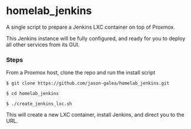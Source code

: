 # homelab_jenkins
<!-- Scripts to install Jenkins from a Proxmox host, as well as configure Jenkins
to run pipelines from other repos

This repo has two purposes:
- To create a functional Jenkins LXC container from a fresh Proxmox host
- To prepare the above Jenkins container to run pipelines from other repos -->

A single script to prepare a Jenkins LXC container on top of Proxmox.

This Jenkins instance will be fully configured, and ready for you to deploy
all other services from its GUI.




### Steps

From a Proxmox host, clone the repo and run the install script

    $ git clone https://github.com/jason-galea/homelab_jenkins.git

    $ cd homelab_jenkins

    $ ./create_jenkins_lxc.sh


This will create a new LXC container, install Jenkins, and direct you to the URL.
